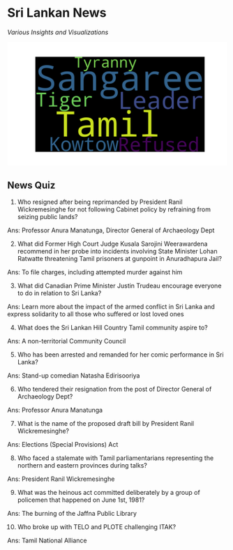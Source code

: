 
# Sri Lankan News

*Various Insights and Visualizations*

![wordcloud](media/wordcloud/wordcloud.latest.png)

## News Quiz

1. Who resigned after being reprimanded by President Ranil Wickremesinghe for not following Cabinet policy by refraining from seizing public lands?

Ans: Professor Anura Manatunga, Director General of Archaeology Dept

2. What did Former High Court Judge Kusala Sarojini Weerawardena recommend in her probe into incidents involving State Minister Lohan Ratwatte threatening Tamil prisoners at gunpoint in Anuradhapura Jail?

Ans: To file charges, including attempted murder against him 

3. What did Canadian Prime Minister Justin Trudeau encourage everyone to do in relation to Sri Lanka?

Ans: Learn more about the impact of the armed conflict in Sri Lanka and express solidarity to all those who suffered or lost loved ones 

4. What does the Sri Lankan Hill Country Tamil community aspire to?

Ans: A non-territorial Community Council

5. Who has been arrested and remanded for her comic performance in Sri Lanka?

Ans: Stand-up comedian Natasha Edirisooriya 

6. Who tendered their resignation from the post of Director General of Archaeology Dept?

Ans: Professor Anura Manatunga 

7. What is the name of the proposed draft bill by President Ranil Wickremesinghe?

Ans: Elections (Special Provisions) Act 

8. Who faced a stalemate with Tamil parliamentarians representing the northern and eastern provinces during talks?

Ans: President Ranil Wickremesinghe 

9. What was the heinous act committed deliberately by a group of policemen that happened on June 1st, 1981?

Ans: The burning of the Jaffna Public Library 

10. Who broke up with TELO and PLOTE challenging ITAK?

Ans: Tamil National Alliance



    